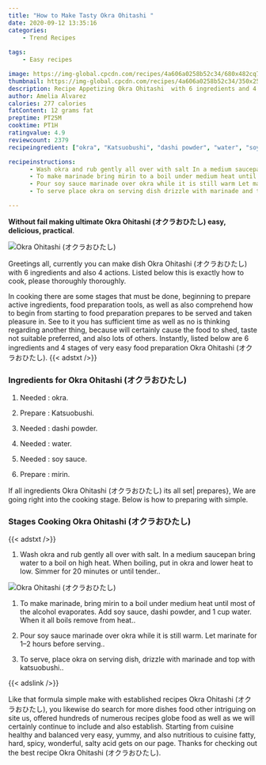 ```yaml
---
title: "How to Make Tasty Okra Ohitashi "
date: 2020-09-12 13:35:16
categories:
    - Trend Recipes
    
tags:
    - Easy recipes

image: https://img-global.cpcdn.com/recipes/4a606a0258b52c34/680x482cq70/okra-ohitashi-オクラおひたし-recipe-main-photo.jpg
thumbnail: https://img-global.cpcdn.com/recipes/4a606a0258b52c34/350x250cq70/okra-ohitashi-オクラおひたし-recipe-main-photo.jpg
description: Recipe Appetizing Okra Ohitashi  with 6 ingredients and 4 stages of easy cooking.
author: Amelia Alvarez
calories: 277 calories
fatContent: 12 grams fat
preptime: PT25M
cooktime: PT1H
ratingvalue: 4.9
reviewcount: 2379
recipeingredient: ["okra", "Katsuobushi", "dashi powder", "water", "soy sauce", "mirin"]

recipeinstructions: 
      - Wash okra and rub gently all over with salt In a medium saucepan bring water to a boil on high heat When boiling put in okra and lower heat to low Simmer for 20 minutes or until tender 
      - To make marinade bring mirin to a boil under medium heat until most of the alcohol evaporates Add soy sauce dashi powder and 1 cup water When it all boils remove from heat 
      - Pour soy sauce marinade over okra while it is still warm Let marinate for 12 hours before serving 
      - To serve place okra on serving dish drizzle with marinade and top with katsuobushi

---
```




**Without fail making ultimate Okra Ohitashi (オクラおひたし) easy, delicious, practical**. 


![Okra Ohitashi (オクラおひたし)](https://img-global.cpcdn.com/recipes/4a606a0258b52c34/680x482cq70/okra-ohitashi-オクラおひたし-recipe-main-photo.jpg "Okra Ohitashi (オクラおひたし)")




Greetings all, currently you can make dish Okra Ohitashi (オクラおひたし) with 6 ingredients and also 4 actions. Listed below this is exactly how to cook, please thoroughly thoroughly.

In cooking there are some stages that must be done, beginning to prepare active ingredients, food preparation tools, as well as also comprehend how to begin from starting to food preparation prepares to be served and taken pleasure in. See to it you has sufficient time as well as no is thinking regarding another thing, because will certainly cause the food to shed, taste not suitable preferred, and also lots of others. Instantly, listed below are 6 ingredients and 4 stages of very easy food preparation Okra Ohitashi (オクラおひたし).
{{< adstxt />}}

### Ingredients for Okra Ohitashi (オクラおひたし)


1. Needed  : okra.

1. Prepare  : Katsuobushi.

1. Needed  : dashi powder.

1. Needed  : water.

1. Needed  : soy sauce.

1. Prepare  : mirin.



If all ingredients Okra Ohitashi (オクラおひたし) its all set| prepares}, We are going right into the cooking stage. Below is how to preparing with simple.

### Stages Cooking Okra Ohitashi (オクラおひたし)

{{< adstxt />}}


1. Wash okra and rub gently all over with salt. In a medium saucepan bring water to a boil on high heat. When boiling, put in okra and lower heat to low. Simmer for 20 minutes or until tender..



![Okra Ohitashi (オクラおひたし)](https://img-global.cpcdn.com/steps/4feabca4de439b7f/160x128cq70/okra-ohitashi-オクラおひたし-recipe-step-1-photo.jpg" "Okra Ohitashi (オクラおひたし)")



1. To make marinade, bring mirin to a boil under medium heat until most of the alcohol evaporates. Add soy sauce, dashi powder, and 1 cup water. When it all boils remove from heat..



1. Pour soy sauce marinade over okra while it is still warm. Let marinate for 1–2 hours before serving..



1. To serve, place okra on serving dish, drizzle with marinade and top with katsuobushi..





{{< adslink />}}

Like that formula simple make with established recipes Okra Ohitashi (オクラおひたし), you likewise do search for more dishes food other intriguing on site us, offered hundreds of numerous recipes globe food as well as we will certainly continue to include and also establish. Starting from cuisine healthy and balanced very easy, yummy, and also nutritious to cuisine fatty, hard, spicy, wonderful, salty acid gets on our page. Thanks for checking out the best recipe Okra Ohitashi (オクラおひたし).

